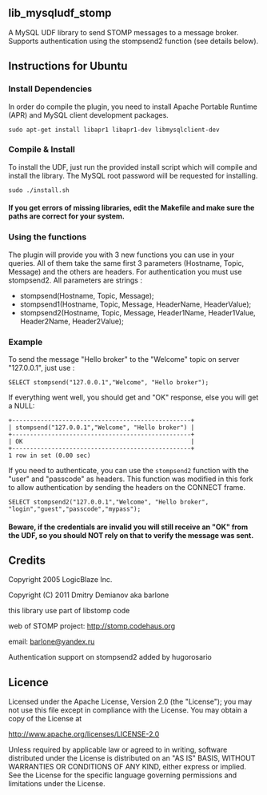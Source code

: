 ## lib_mysqludf_stomp

A MySQL UDF library to send STOMP messages to a message broker.
Supports authentication using the stompsend2 function (see details below).

## Instructions for Ubuntu

### Install Dependencies
In order do compile the plugin, you need to install Apache Portable Runtime (APR) and MySQL client development packages.

`sudo apt-get install libapr1 libapr1-dev libmysqlclient-dev`

### Compile & Install
To install the UDF, just run the provided install script which will compile and install the library.
The MySQL root password will be requested for installing.

`sudo ./install.sh`

#### If you get errors of missing libraries, edit the Makefile and make sure the paths are correct for your system.

### Using the functions

The plugin will provide you with 3 new functions you can use in your queries.
All of them take the same first 3 parameters (Hostname, Topic, Message) and the others are headers.
For authentication you must use stompsend2.
All parameters are strings :

- stompsend(Hostname, Topic, Message);
- stompsend1(Hostname, Topic, Message, HeaderName, HeaderValue);
- stompsend2(Hostname, Topic, Message, Header1Name, Header1Value, Header2Name, Header2Value);

### Example
To send the message "Hello broker" to the "Welcome" topic on server "127.0.0.1", just use :

`SELECT stompsend("127.0.0.1","Welcome", "Hello broker");`

If everything went well, you should get and "OK" response, else you will get a NULL:

```
+--------------------------------------------------+
| stompsend("127.0.0.1","Welcome", "Hello broker") |
+--------------------------------------------------+
| OK                                               |
+--------------------------------------------------+
1 row in set (0.00 sec)
```

If you need to authenticate, you can use the `stompsend2` function with the "user" and "passcode" as headers.
This function was modified in this fork to allow authentication by sending the headers on the CONNECT frame.

`SELECT stompsend2("127.0.0.1","Welcome", "Hello broker", "login","guest","passcode","mypass");`

#### Beware, if the credentials are invalid you will still receive an "OK" from the UDF, so you should NOT rely on that to verify the message was sent.


## Credits

Copyright 2005 LogicBlaze Inc.

Copyright (C) 2011 Dmitry Demianov aka barlone

this library use part of libstomp code

web of STOMP project: http://stomp.codehaus.org

email: barlone@yandex.ru

Authentication support on stompsend2 added by hugorosario

## Licence

Licensed under the Apache License, Version 2.0 (the "License");
you may not use this file except in compliance with the License.
You may obtain a copy of the License at

http://www.apache.org/licenses/LICENSE-2.0

Unless required by applicable law or agreed to in writing, software
distributed under the License is distributed on an "AS IS" BASIS,
WITHOUT WARRANTIES OR CONDITIONS OF ANY KIND, either express or
implied.
See the License for the specific language governing permissions and
limitations under the License.
